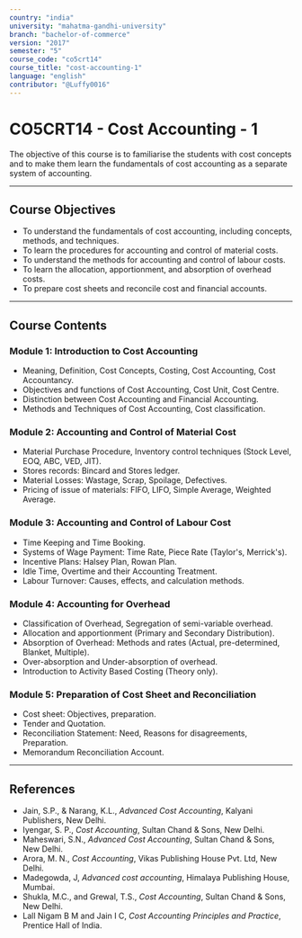 ```yaml
---
country: "india"
university: "mahatma-gandhi-university"
branch: "bachelor-of-commerce"
version: "2017"
semester: "5"
course_code: "co5crt14"
course_title: "cost-accounting-1"
language: "english"
contributor: "@Luffy0016"
---
```

# CO5CRT14 - Cost Accounting - 1

The objective of this course is to familiarise the students with cost concepts and to make them learn the fundamentals of cost accounting as a separate system of accounting.

---
## Course Objectives

* To understand the fundamentals of cost accounting, including concepts, methods, and techniques.
* To learn the procedures for accounting and control of material costs.
* To understand the methods for accounting and control of labour costs.
* To learn the allocation, apportionment, and absorption of overhead costs.
* To prepare cost sheets and reconcile cost and financial accounts.

---
## Course Contents

### Module 1: Introduction to Cost Accounting  
* Meaning, Definition, Cost Concepts, Costing, Cost Accounting, Cost Accountancy.
* Objectives and functions of Cost Accounting, Cost Unit, Cost Centre.
* Distinction between Cost Accounting and Financial Accounting.
* Methods and Techniques of Cost Accounting, Cost classification.

### Module 2: Accounting and Control of Material Cost  
* Material Purchase Procedure, Inventory control techniques (Stock Level, EOQ, ABC, VED, JIT).
* Stores records: Bincard and Stores ledger.
* Material Losses: Wastage, Scrap, Spoilage, Defectives.
* Pricing of issue of materials: FIFO, LIFO, Simple Average, Weighted Average.

### Module 3: Accounting and Control of Labour Cost 
* Time Keeping and Time Booking.
* Systems of Wage Payment: Time Rate, Piece Rate (Taylor's, Merrick's).
* Incentive Plans: Halsey Plan, Rowan Plan.
* Idle Time, Overtime and their Accounting Treatment.
* Labour Turnover: Causes, effects, and calculation methods.

### Module 4: Accounting for Overhead 
* Classification of Overhead, Segregation of semi-variable overhead.
* Allocation and apportionment (Primary and Secondary Distribution).
* Absorption of Overhead: Methods and rates (Actual, pre-determined, Blanket, Multiple).
* Over-absorption and Under-absorption of overhead.
* Introduction to Activity Based Costing (Theory only).

### Module 5: Preparation of Cost Sheet and Reconciliation  
* Cost sheet: Objectives, preparation.
* Tender and Quotation.
* Reconciliation Statement: Need, Reasons for disagreements, Preparation.
* Memorandum Reconciliation Account.

---
## References
* Jain, S.P., & Narang, K.L., *Advanced Cost Accounting*, Kalyani Publishers, New Delhi.
* Iyengar, S. P., *Cost Accounting*, Sultan Chand & Sons, New Delhi.
* Maheswari, S.N., *Advanced Cost Accounting*, Sultan Chand & Sons, New Delhi.
* Arora, M. N., *Cost Accounting*, Vikas Publishing House Pvt. Ltd, New Delhi.
* Madegowda, J, *Advanced cost accounting*, Himalaya Publishing House, Mumbai.
* Shukla, M.C., and Grewal, T.S., *Cost Accounting*, Sultan Chand & Sons, New Delhi.
* Lall Nigam B M and Jain I C, *Cost Accounting Principles and Practice*, Prentice Hall of India.

